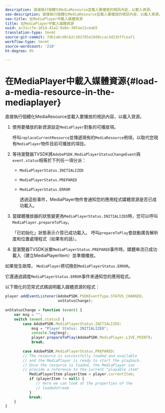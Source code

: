 ```yaml
---
description: 直接執行個體化MediaResource並載入要播放的視訊內容，以載入資源。
seo-description: 直接執行個體化MediaResource並載入要播放的視訊內容，以載入資源。
seo-title: 在MediaPlayer中載入媒體資源
title: 在MediaPlayer中載入媒體資源
uuid: ac31ccfe-161d-41a2-9a6e-38fae11ceab5
translation-type: tm+mt
source-git-commit: 7d61a6cd8cb2c381f85a19d9ccac3d235ffceaf1
workflow-type: tm+mt
source-wordcount: '210'
ht-degree: 0%

---
```



# 在MediaPlayer中載入媒體資源{#load-a-media-resource-in-the-mediaplayer}

直接執行個體化MediaResource並載入要播放的視訊內容，以載入資源。

1. 使用要播放的新資源設定`MediaPlayer`對象的可播放項。

   呼叫`replaceCurrentResource`並傳遞現有的`MediaResource`例項，以取代您現有`MediaPlayer`物件目前可播放的項目。

1. 等待瀏覽器TVSDK將`AdobePSDK.MediaPlayerStatusChangeEvent`與`event.status`相等於下列任一項分派：

   * `MediaPlayerStatus.INITIALIZED`
   * `MediaPlayerStatus.PREPARED`
   * `MediaPlayerStatus.ERROR`

      透過這些事件，MediaPlayer物件會通知您的應用程式媒體資源是否已成功載入。

1. 當媒體播放器的狀態變更為`MediaPlayerStatus.INITIALIZED`時，您可以呼叫`MediaPlayer.prepareToPlay`。

   「已初始化」狀態表示介質已成功載入。 呼叫`prepareToPlay`會啟動廣告解析度和位置處理程式（如果有的話）。
1. 當瀏覽器TVSDK派單`MediaPlayerStatus.PREPARED`事件時，媒體串流已成功載入（建立MediaPlayerItem）並準備播放。

如果發生故障， `MediaPlayer`將切換到`MediaPlayerStatus.ERROR`。

它還通過調度`MediaPlayerStatus.ERROR`事件來通知您的應用程式。

><!--<a id="example_3774607C6F08473282CF0CB7F3D82373"></a>-->


以下簡化的范常式式碼說明載入媒體資源的程式：

```js
player.addEventListener(AdobePSDK.PSDKEventType.STATUS_CHANGED,  
                        onStatusChange); 
 
onStatusChange = function (event) { 
    var msg = ""; 
    switch (event.status) { 
        case AdobePSDK.MediaPlayerStatus.INITIALIZED: 
            msg = "Player Status: INITIALIZED"; 
            console.log(msg); 
            player.prepareToPlay(AdobePSDK.MediaPlayer.LIVE_POINT); 
            break; 
 
        case AdobePSDK.MediaPlayerStatus.PREPARED: 
        // The resource is successfully loaded and available 
        // and the MediaPlayer is ready to start the playback. 
        // Once the resource is loaded, the MediaPlayer can 
        // provide a reference to the current "playable item" 
           MediaPlayerItem playerItem = player.currentItem; 
           if (playerItem != null) {  
              // here we can look at the properties of the  
              // loadedstream 
           } 
           break; 
    } 
}
```
